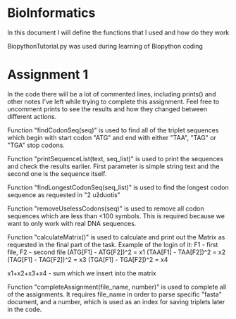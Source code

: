 # BioInformatics
In this document I will define the functions that I used and how do they work

BiopythonTutorial.py was used during learning of Biopython coding

# Assignment 1
In the code there will be a lot of commented lines, including prints() and other notes I've left
while trying to complete this assignment. Feel free to uncomment prints to see the results and how
they changed between different actions.

Function "findCodonSeq(seq)" is used to find all of the triplet sequences which begin with start codon "ATG" and end
with either "TAA", "TAG" or "TGA" stop codons.

Function "printSequenceList(text, seq_list)" is used to print the sequences and check the results earlier.
First parameter is simple string text and the second one is the sequence itself.

Function "findLongestCodonSeq(seq_list)" is used to find the longest codon sequence as requested in "2 užduotis"

Function "removeUselessCodons(seq)" is used to remove all codon sequences which are less than <100 symbols. This is required
because we want to only work with real DNA sequences.

Function "calculateMatrix()" is used to calculate and print out the Matrix as requested in the final part of the task.
Example of the login of it:
F1 - first file, F2 - second file
(ATG[F1] - ATG[F2])^2 = x1
(TAA[F1] - TAA[F2])^2 = x2
(TAG[F1] - TAG[F2])^2 = x3
(TGA[F1] - TGA[F2])^2 = x4

x1+x2+x3+x4 - sum which we insert into the matrix

Function "completeAssignment(file_name, number)" is used to complete all of the assignments.
It requires file_name in order to parse specific "fasta" document, and a number, which is used as an index
for saving triplets later in the code.

